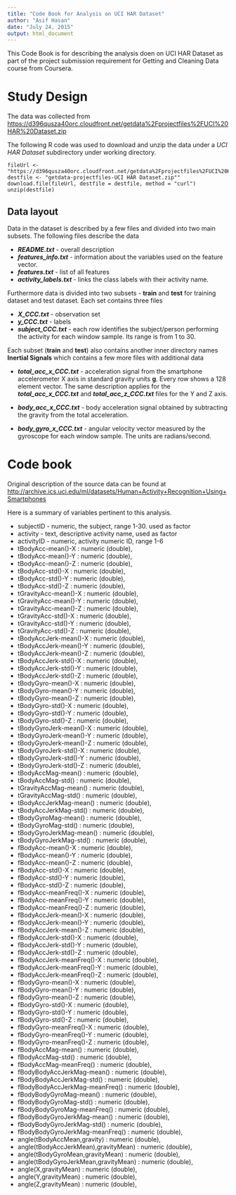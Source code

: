 ```yaml
---
title: "Code Book for Analysis on UCI HAR Dataset"
author: "Asif Hasan"
date: "July 24, 2015"
output: html_document
---
```


This Code Book is for describing the analysis doen on UCI HAR Dataset as part of the project submission requirement for Getting and Cleaning Data course from Coursera.

# Study Design
The data was collected from 
https://d396qusza40orc.cloudfront.net/getdata%2Fprojectfiles%2FUCI%20HAR%20Dataset.zip

The following R code was used to download and unzip the data under a *UCI HAR Dataset* subdirectory under working directory.

```{r}
fileUrl <- "https://d396qusza40orc.cloudfront.net/getdata%2Fprojectfiles%2FUCI%20HAR%20Dataset.zip"
destfile <- "getdata-projectfiles-UCI HAR Dataset.zip""
download.file(fileUrl, destfile = destfile, method = "curl")
unzip(destfile)
```

## Data layout
Data in the dataset is described by a few files and divided into two main subsets. The following files describe the data

- ___README.txt___ - overall description
- ___features\_info.txt___ - information about the variables used on the feature vector.
- ___features.txt___ - list of all features
- ___activity_labels.txt___ - links the class labels with their activity name.

Furthermore data is divided into two subsets - **train** and **test** for training dataset and test dataset. Each set contains three files

- ___X_CCC.txt___ - observation set
- ___y_CCC.txt___ - labels
- ___subject_CCC.txt___ -  each row identifies the subject/person performing the activity for each window sample. Its range is from 1 to 30. 

Each subset (**train** and **test**) also contains another inner directory names **Inertial Signals** which contains a few more files with additional data

* ___total_acc_x_CCC.txt___ - acceleration signal from the smartphone accelerometer X axis in standard gravity units **g**. Every row shows a 128 element vector. The same description applies for the ___total_acc_x_CCC.txt___ and ___total_acc_z_CCC.txt___ files for the Y and Z axis.

* ___body_acc_x_CCC.txt___ - body acceleration signal obtained by subtracting the gravity from the total acceleration. 

* ___body_gyro_x_CCC.txt___ - angular velocity vector measured by the gyroscope for each window sample. The units are radians/second. 


# Code book
Original description of the source data can be found at http://archive.ics.uci.edu/ml/datasets/Human+Activity+Recognition+Using+Smartphones

Here is a summary of variables pertinent to this analysis.

* subjectID - numeric, the subject, range 1-30. used as factor
* activity - text, descriptive activity name, used as factor
* activityID - numeric, activity numeric ID, range 1-6
* tBodyAcc-mean()-X : numeric (double), 
* tBodyAcc-mean()-Y : numeric (double), 
* tBodyAcc-mean()-Z : numeric (double), 
* tBodyAcc-std()-X : numeric (double), 
* tBodyAcc-std()-Y : numeric (double), 
* tBodyAcc-std()-Z : numeric (double), 
* tGravityAcc-mean()-X : numeric (double), 
* tGravityAcc-mean()-Y : numeric (double), 
* tGravityAcc-mean()-Z : numeric (double), 
* tGravityAcc-std()-X : numeric (double), 
* tGravityAcc-std()-Y : numeric (double), 
* tGravityAcc-std()-Z : numeric (double), 
* tBodyAccJerk-mean()-X : numeric (double), 
* tBodyAccJerk-mean()-Y : numeric (double), 
* tBodyAccJerk-mean()-Z : numeric (double), 
* tBodyAccJerk-std()-X : numeric (double), 
* tBodyAccJerk-std()-Y : numeric (double), 
* tBodyAccJerk-std()-Z : numeric (double), 
* tBodyGyro-mean()-X : numeric (double), 
* tBodyGyro-mean()-Y : numeric (double), 
* tBodyGyro-mean()-Z : numeric (double), 
* tBodyGyro-std()-X : numeric (double), 
* tBodyGyro-std()-Y : numeric (double), 
* tBodyGyro-std()-Z : numeric (double), 
* tBodyGyroJerk-mean()-X : numeric (double), 
* tBodyGyroJerk-mean()-Y : numeric (double), 
* tBodyGyroJerk-mean()-Z : numeric (double), 
* tBodyGyroJerk-std()-X : numeric (double), 
* tBodyGyroJerk-std()-Y : numeric (double), 
* tBodyGyroJerk-std()-Z : numeric (double), 
* tBodyAccMag-mean() : numeric (double), 
* tBodyAccMag-std() : numeric (double), 
* tGravityAccMag-mean() : numeric (double), 
* tGravityAccMag-std() : numeric (double), 
* tBodyAccJerkMag-mean() : numeric (double), 
* tBodyAccJerkMag-std() : numeric (double), 
* tBodyGyroMag-mean() : numeric (double), 
* tBodyGyroMag-std() : numeric (double), 
* tBodyGyroJerkMag-mean() : numeric (double), 
* tBodyGyroJerkMag-std() : numeric (double), 
* fBodyAcc-mean()-X : numeric (double), 
* fBodyAcc-mean()-Y : numeric (double), 
* fBodyAcc-mean()-Z : numeric (double), 
* fBodyAcc-std()-X : numeric (double), 
* fBodyAcc-std()-Y : numeric (double), 
* fBodyAcc-std()-Z : numeric (double), 
* fBodyAcc-meanFreq()-X : numeric (double), 
* fBodyAcc-meanFreq()-Y : numeric (double), 
* fBodyAcc-meanFreq()-Z : numeric (double), 
* fBodyAccJerk-mean()-X : numeric (double), 
* fBodyAccJerk-mean()-Y : numeric (double), 
* fBodyAccJerk-mean()-Z : numeric (double), 
* fBodyAccJerk-std()-X : numeric (double), 
* fBodyAccJerk-std()-Y : numeric (double), 
* fBodyAccJerk-std()-Z : numeric (double), 
* fBodyAccJerk-meanFreq()-X : numeric (double), 
* fBodyAccJerk-meanFreq()-Y : numeric (double), 
* fBodyAccJerk-meanFreq()-Z : numeric (double), 
* fBodyGyro-mean()-X : numeric (double), 
* fBodyGyro-mean()-Y : numeric (double), 
* fBodyGyro-mean()-Z : numeric (double), 
* fBodyGyro-std()-X : numeric (double), 
* fBodyGyro-std()-Y : numeric (double), 
* fBodyGyro-std()-Z : numeric (double), 
* fBodyGyro-meanFreq()-X : numeric (double), 
* fBodyGyro-meanFreq()-Y : numeric (double), 
* fBodyGyro-meanFreq()-Z : numeric (double), 
* fBodyAccMag-mean() : numeric (double), 
* fBodyAccMag-std() : numeric (double), 
* fBodyAccMag-meanFreq() : numeric (double), 
* fBodyBodyAccJerkMag-mean() : numeric (double), 
* fBodyBodyAccJerkMag-std() : numeric (double), 
* fBodyBodyAccJerkMag-meanFreq() : numeric (double), 
* fBodyBodyGyroMag-mean() : numeric (double), 
* fBodyBodyGyroMag-std() : numeric (double), 
* fBodyBodyGyroMag-meanFreq() : numeric (double), 
* fBodyBodyGyroJerkMag-mean() : numeric (double), 
* fBodyBodyGyroJerkMag-std() : numeric (double), 
* fBodyBodyGyroJerkMag-meanFreq() : numeric (double), 
* angle(tBodyAccMean,gravity) : numeric (double), 
* angle(tBodyAccJerkMean),gravityMean) : numeric (double), 
* angle(tBodyGyroMean,gravityMean) : numeric (double), 
* angle(tBodyGyroJerkMean,gravityMean) : numeric (double), 
* angle(X,gravityMean) : numeric (double), 
* angle(Y,gravityMean) : numeric (double), 
* angle(Z,gravityMean) : numeric (double), 

